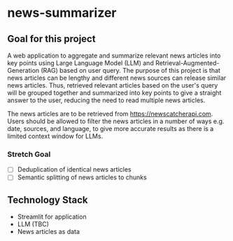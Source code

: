 # news-summarizer


## Goal for this project
A web application to aggregate and summarize relevant news articles into key points using Large Language Model (LLM) and Retrieval-Augmented-Generation (RAG) based on user query. The purpose of this project is that news articles can be lengthy and different news sources can release similar news articles. Thus, retrieved relevant articles based on the user's query will be grouped together and summarized into key points to give a straight answer to the user, reducing the need to read multiple news articles. 

The news articles are to be retrieved from https://newscatcherapi.com. Users should be allowed to filter the news articles in a number of ways e.g. date, sources, and language, to give more accurate results as there is a limited context window for LLMs.

### Stretch Goal
- [ ] Deduplication of identical news articles
- [ ] Semantic splitting of news articles to chunks

## Technology Stack
- Streamlit for application
- LLM (TBC)
- News articles as data

